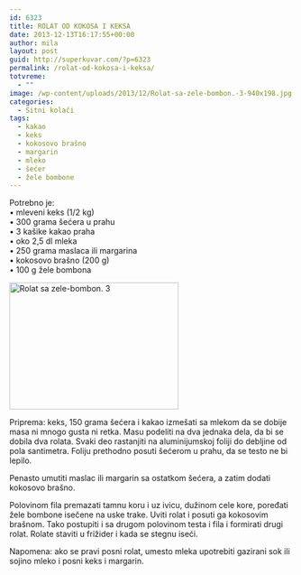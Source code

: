 ```yaml
---
id: 6323
title: ROLAT OD KOKOSA I KEKSA
date: 2013-12-13T16:17:55+00:00
author: mila
layout: post
guid: http://superkuvar.com/?p=6323
permalink: /rolat-od-kokosa-i-keksa/
totvreme:
  - ""
image: /wp-content/uploads/2013/12/Rolat-sa-zele-bombon.-3-940x198.jpg
categories:
  - Sitni kolači
tags:
  - kakao
  - keks
  - kokosovo brašno
  - margarin
  - mleko
  - šećer
  - žele bombone
---
```

Potrebno je:  
• mleveni keks (1/2 kg)  
• 300 grama šećera u prahu  
• 3 kašike kakao praha  
• oko 2,5 dl mleka  
• 250 grama maslaca ili margarina  
• kokosovo brašno (200 g)  
• 100 g žele bombona

[<img class="alignnone size-medium wp-image-6325" src="//superkuvar.com/wp-content/uploads/2013/12/Rolat-sa-zele-bombon.-3-300x225.jpg" alt="Rolat sa zele-bombon. 3" width="300" height="225" />](//superkuvar.com/wp-content/uploads/2013/12/Rolat-sa-zele-bombon.-3.jpg)

Priprema: keks, 150 grama šećera i kakao izmešati sa mlekom da se dobije masa ni mnogo gusta ni retka. Masu podeliti na dva jednaka dela, da bi se dobila dva rolata. Svaki deo rastanjiti na aluminijumskoj foliji do debljine od pola santimetra. Foliju prethodno posuti šećerom u prahu, da se testo ne bi lepilo.

Penasto umutiti maslac ili margarin sa ostatkom šećera, a zatim dodati kokosovo brašno.

Polovinom fila premazati tamnu koru i uz ivicu, dužinom cele kore, poređati žele bombone isečene na uske trake. Uviti rolat i posuti ga kokosovim brašnom. Tako postupiti i sa drugom polovinom testa i fila i formirati drugi rolat. Rolate staviti u frižider i kada se stegnu iseći.

Napomena: ako se pravi posni rolat, umesto mleka upotrebiti gazirani sok ili sojino mleko i posni keks i margarin.